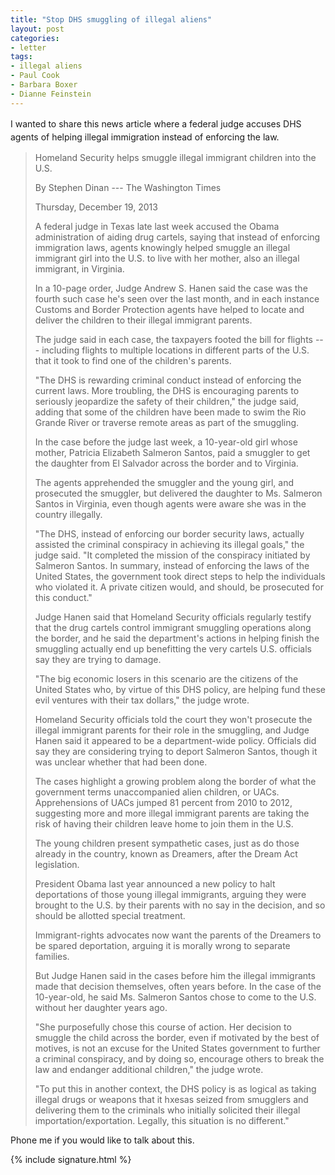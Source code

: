 ```yaml
---
title: "Stop DHS smuggling of illegal aliens"
layout: post
categories:
- letter
tags:
- illegal aliens
- Paul Cook
- Barbara Boxer
- Dianne Feinstein
---
```


<span style="line-height: 1.5;">I wanted to share this news article where a federal judge accuses DHS agents of helping illegal immigration instead of enforcing the law.</span>

> Homeland Security helps smuggle illegal immigrant children into the U.S.
>
> By Stephen Dinan --- The Washington Times
>
> Thursday, December 19, 2013
>
> A federal judge in Texas late last week accused the Obama administration of aiding drug cartels, saying that instead of enforcing immigration laws, agents knowingly helped smuggle an illegal immigrant girl into the U.S. to live with her mother, also an illegal immigrant, in Virginia.
>
> In a 10-page order, Judge Andrew S. Hanen said the case was the fourth such case he's seen over the last month, and in each instance Customs and Border Protection agents have helped to locate and deliver the children to their illegal immigrant parents.
>
> The judge said in each case, the taxpayers footed the bill for flights --- including flights to multiple locations in different parts of the U.S. that it took to find one of the children's parents.
>
> "The DHS is rewarding criminal conduct instead of enforcing the current laws. More troubling, the DHS is encouraging parents to seriously jeopardize the safety of their children," the judge said, adding that some of the children have been made to swim the Rio Grande River or traverse remote areas as part of the smuggling.
>
> In the case before the judge last week, a 10-year-old girl whose mother, Patricia Elizabeth Salmeron Santos, paid a smuggler to get the daughter from El Salvador across the border and to Virginia.
>
> The agents apprehended the smuggler and the young girl, and prosecuted the smuggler, but delivered the daughter to Ms. Salmeron Santos in Virginia, even though agents were aware she was in the country illegally.
>
> "The DHS, instead of enforcing our border security laws, actually assisted the criminal conspiracy in achieving its illegal goals," the judge said. "It completed the mission of the conspiracy initiated by Salmeron Santos. In summary, instead of enforcing the laws of the United States, the government took direct steps to help the individuals who violated it. A private citizen would, and should, be prosecuted for this conduct."
>
> Judge Hanen said that Homeland Security officials regularly testify that the drug cartels control immigrant smuggling operations along the border, and he said the department's actions in helping finish the smuggling actually end up benefitting the very cartels U.S. officials say they are trying to damage.
>
> "The big economic losers in this scenario are the citizens of the United States who, by virtue of this DHS policy, are helping fund these evil ventures with their tax dollars," the judge wrote.
>
> Homeland Security officials told the court they won't prosecute the illegal immigrant parents for their role in the smuggling, and Judge Hanen said it appeared to be a department-wide policy. Officials did say they are considering trying to deport Salmeron Santos, though it was unclear whether that had been done.
>
> The cases highlight a growing problem along the border of what the government terms unaccompanied alien children, or UACs. Apprehensions of UACs jumped 81 percent from 2010 to 2012, suggesting more and more illegal immigrant parents are taking the risk of having their children leave home to join them in the U.S.
>
> The young children present sympathetic cases, just as do those already in the country, known as Dreamers, after the Dream Act legislation.
>
> President Obama last year announced a new policy to halt deportations of those young illegal immigrants, arguing they were brought to the U.S. by their parents with no say in the decision, and so should be allotted special treatment.
>
> Immigrant-rights advocates now want the parents of the Dreamers to be spared deportation, arguing it is morally wrong to separate families.
>
> But Judge Hanen said in the cases before him the illegal immigrants made that decision themselves, often years before. In the case of the 10-year-old, he said Ms. Salmeron Santos chose to come to the U.S. without her daughter years ago.
>
> "She purposefully chose this course of action. Her decision to smuggle the child across the border, even if motivated by the best of motives, is not an excuse for the United States government to further a criminal conspiracy, and by doing so, encourage others to break the law and endanger additional children," the judge wrote.
>
> "To put this in another context, the DHS policy is as logical as taking illegal drugs or weapons that it hxesas seized from smugglers and delivering them to the criminals who initially solicited their illegal importation/exportation. Legally, this situation is no different."

Phone me if you would like to talk about this.

{% include signature.html %}
